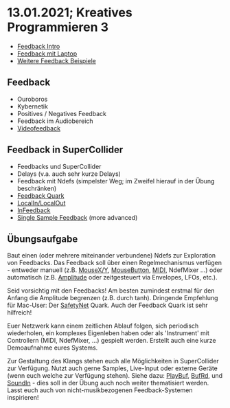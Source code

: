 # 13.01.2021; Kreatives Programmieren 3

* [Feedback Intro](feedback_intro.scd)
* [Feedback mit Laptop](feedback_laptop.scd)
* [Weitere Feedback Beispiele](feedback.scd)

## Feedback

* Ouroboros
* Kybernetik
* Positives / Negatives Feedback
* Feedback im Audiobereich
* [Videofeedback](https://www.youtube.com/watch?v=B4Kn3djJMCE)

## Feedback in SuperCollider

* Feedbacks und SuperCollider
* Delays (v.a. auch sehr kurze Delays)
* Feedback mit Ndefs (simpelster Weg; im Zweifel hierauf in der Übung beschränken)
* [Feedback Quark](https://github.com/supercollider-quarks/Feedback)
* [LocalIn/LocalOut](http://doc.sccode.org/Classes/LocalIn.html)
* [InFeedback](http://doc.sccode.org/Classes/InFeedback.html)
* [Single Sample Feedback](https://zenodo.org/record/3898757#.X_3NiuhKhhE) (more advanced)

## Übungsaufgabe

Baut einen (oder mehrere miteinander verbundene) Ndefs zur Exploration von Feedbacks. Das Feedback soll über einen Regelmechanismus verfügen - entweder manuell (z.B. [MouseX/Y](https://doc.sccode.org/Classes/MouseX.html), [MouseButton](https://doc.sccode.org/Classes/MouseButton.html), [MIDI](https://github.com/cappelnord/Kreatives-Programmieren-II-2020-2021/blob/master/FAQ/midi_cc.scd), NdefMixer ...) oder automatisch (z.B. [Amplitude](https://doc.sccode.org/Classes/Amplitude.html) oder zeitgesteuert via Envelopes, LFOs, etc.).

Seid vorsichtig mit den Feedbacks! Am besten zumindest erstmal für den Anfang die Amplitude begrenzen (z.B. durch tanh). Dringende Empfehlung für Mac-User: Der [SafetyNet](https://supercollider.github.io/download) Quark. Auch der Feedback Quark ist sehr hilfreich!

Euer Netzwerk kann einem zeitlichen Ablauf folgen, sich periodisch wiederholen, ein komplexes Eigenleben haben oder als 'Instrument' mit Controllern (MIDI, NdefMixer, ...) gespielt werden. Erstellt auch eine kurze Demoaufnahme eures Systems.

Zur Gestaltung des Klangs stehen euch alle Möglichkeiten in SuperCollider zur Verfügung. Nutzt auch gerne Samples, Live-Input oder externe Geräte (wenn euch welche zur Verfügung stehen). Siehe dazu: [PlayBuf](https://doc.sccode.org/Classes/PlayBuf.html), [BufRd](https://doc.sccode.org/Classes/BufRd.html), und [SoundIn](https://doc.sccode.org/Classes/SoundIn.html) - dies soll in der Übung auch noch weiter thematisiert werden. Lasst euch auch von nicht-musikbezogenen Feedback-Systemen inspirieren!